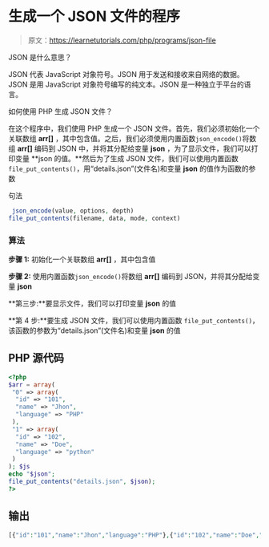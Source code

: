 # 生成一个 JSON 文件的程序

> 原文：<https://learnetutorials.com/php/programs/json-file>

JSON 是什么意思？

JSON 代表 JavaScript 对象符号。JSON 用于发送和接收来自网络的数据。JSON 是用 JavaScript 对象符号编写的纯文本。JSON 是一种独立于平台的语言。

如何使用 PHP 生成 JSON 文件？

在这个程序中，我们使用 PHP 生成一个 JSON 文件。首先，我们必须初始化一个关联数组 **arr[]** ，其中包含值。之后，我们必须使用内置函数`json_encode()`将数组 **arr[]** 编码到 JSON 中，并将其分配给变量 **json** ，为了显示文件，我们可以打印变量 **json 的值。**然后为了生成 JSON 文件，我们可以使用内置函数 `file_put_contents()`，用“details.json”(文件名)和变量 **json** 的值作为函数的参数

句法

```php
 json_encode(value, options, depth)
file_put_contents(filename, data, mode, context) 

```

### 算法

**步骤 1:** 初始化一个关联数组 **arr[]** ，其中包含值

**步骤 2:** 使用内置函数`json_encode()`将数组 **arr[]** 编码到 JSON，并将其分配给变量 **json**

**第三步:**要显示文件，我们可以打印变量 **json** 的值

**第 4 步:**要生成 JSON 文件，我们可以使用内置函数 `file_put_contents()`，该函数的参数为“details.json”(文件名)和变量 **json** 的值

## PHP 源代码

```php
<?php
$arr = array(
 "0" => array(
  "id" => "101",
  "name" => "Jhon",
  "language" => "PHP"
 ),
 "1" => array(
  "id" => "102",
  "name" => "Doe",
  "language" => "python"
 )
); $js
echo "$json";
file_put_contents("details.json", $json);
?>

```

## 输出

```php
[{"id":"101","name":"Jhon","language":"PHP"},{"id":"102","name":"Doe","language":"python"}]
```